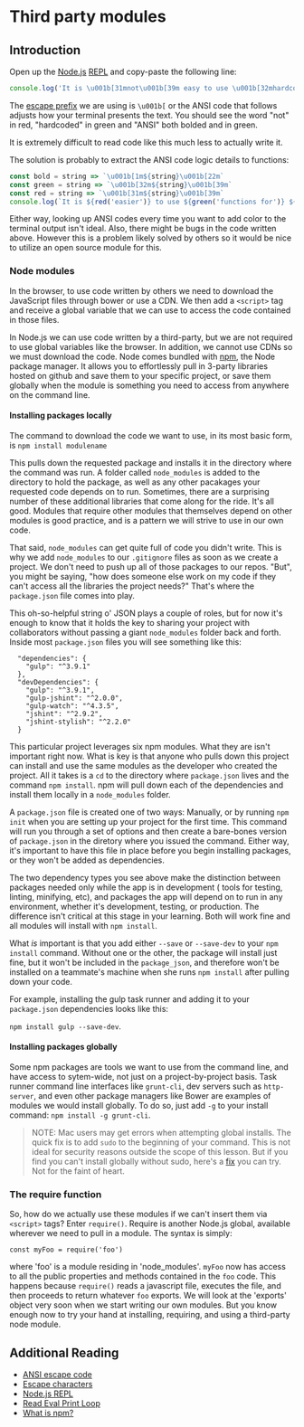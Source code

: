 # Third party modules

## Introduction
Open up the [Node.js][node_repl] [REPL][repl] and copy-paste the following line:

```js
console.log('It is \u001b[31mnot\u001b[39m easy to use \u001b[32mhardcoded \u001b[1mANSI\u001b[39m\u001b[22m codes!')
```

The [escape prefix][esc] we are using is `\u001b[` or the ANSI code that follows
adjusts how your terminal presents the text. You should see the word "not" in
red, "hardcoded" in green and "ANSI" both bolded and in green.

It is extremely difficult to read code like this much less to actually write it.

The solution is probably to extract the ANSI code logic details to functions:

```js
const bold = string => `\u001b[1m${string}\u001b[22m`
const green = string => `\u001b[32m${string}\u001b[39m`
const red = string => `\u001b[31m${string}\u001b[39m`
console.log(`It is ${red('easier')} to use ${green('functions for')} ${green(bold('ANSI'))} codes!`)
```

Either way, looking up ANSI codes every time you want to add color to the
terminal output isn't ideal. Also, there might be bugs in the code written
above. However this is a problem likely solved by others so it would be nice to
utilize an open source module for this.

### Node modules

In the browser, to use code written by others we need to download the JavaScript
files through bower or use a CDN. We then add a `<script>` tag and receive a
global variable that we can use to access the code contained in those files.

In Node.js we can use code written by a third-party, but we are not required to
use global variables like the browser. In addition, we cannot use CDNs so we
must download the code. Node comes bundled with [npm][npm], the Node package manager. 
It allows you to effortlessly pull in 3-party libraries hosted on github and save 
them to your specific project, or save them globally when the module is something you need to 
access from anywhere on the command line.

#### Installing packages locally
The command to download the code we want to use, in its most basic form, is
`npm install modulename`

This pulls down the requested package and installs it in the directory where the command was run.
A folder called `node_modules` is added to the directory to hold the package, as well as any other pacakages your requested code depends on to run. Sometimes, there are a surprising number of these additional libraries that come along for the ride. It's all good. Modules that require other modules that themselves depend on other modules is good practice, and is a pattern we will strive to use in our own code.  

That said, `node_modules` can get quite full of code you didn't write. This is why we add `node_modules` to our `.gitignore` files as soon as we create a project. We don't need to push up all of those packages to our repos.
"But", you might be saying, "how does someone else work on my code if they can't access all the libraries the project needs?" That's where the `package.json` file comes into play.  

This oh-so-helpful string o' JSON plays a couple of roles, but for now it's enough to know that it holds the key to sharing your project with collaborators without passing a giant `node_modules` folder back and forth. Inside most `package.json` files you will see something like this:
```
  "dependencies": {
    "gulp": "^3.9.1"
  },
  "devDependencies": {
    "gulp": "^3.9.1",
    "gulp-jshint": "^2.0.0",
    "gulp-watch": "^4.3.5",
    "jshint": "^2.9.2",
    "jshint-stylish": "^2.2.0"
  }
  ```
This particular project leverages six npm modules. What they are isn't important right now. What is key is that anyone who pulls down this project can install and use the same modules as the developer who created the project. All it takes is a `cd` to the directory where `package.json` lives and the command `npm install`. npm will pull down each of the dependencies and install them locally in a `node_modules` folder. 

A `package.json` file is created one of two ways: Manually, or by running `npm init` when you are setting up your project for the first time. This command will run you through a set of options and then create a bare-bones version of `package.json` in the diretory where you issued the command. Either way, it's important to have this file in place before you begin installing packages, or they won't be added as dependencies.  

The two dependency types you see above make the distinction between packages needed only while the app is in development ( tools for testing, linting, minifying, etc), and packages the app will depend on to run in any environment, whether it's development, testing, or production. The difference isn't critical at this stage in your learning. Both will work fine and all modules will install with `npm install`. 

What _is_ important is that you add either `--save` or `--save-dev` to your `npm install` command. Without one or the other, the package will install just fine, but it won't be included in the `package_json`, and therefore won't be installed on a teammate's machine when she runs `npm install` after pulling down your code.  

For example, installing the gulp task runner and adding it to your `package.json` dependencies looks like this: 

`npm install gulp --save-dev`.

#### Installing packages globally
Some npm packages are tools we want to use from the command line, and have access to sytem-wide, not just on a project-by-project basis. Task runner command line interfaces like `grunt-cli`, dev servers such as `http-server`, and even other package managers like Bower are examples of modules we would install globally. To do so, just add `-g` to your install command: `npm install -g grunt-cli`.

> NOTE: Mac users may get errors when attempting global installs. The quick fix is to add `sudo` to the beginning of your command. This is not ideal for security reasons outside the scope of this lesson. But if you find you can't install globally without sudo, here's a [fix][sudo fix] you can try. Not for the faint of heart.

### The require function
So, how do we actually use these modules if we can't insert them via `<script>` tags? Enter `require()`. Require is another Node.js global, available wherever we need to pull in a module. The syntax is simply: 

`const myFoo = require('foo')`

where 'foo' is a module residing in 'node_modules'. `myFoo` now has access to all the public properties and methods contained in the `foo` code. This happens because `require()` reads a javascript file, executes the file, and then proceeds to return whatever `foo` exports. We will look at the 'exports' object very soon when we start writing our own modules. But you know enough now to try your hand at installing, requiring, and using a third-party node module.

## Additional Reading

-   [ANSI escape code][ansi]
-   [Escape characters][esc]
-   [Node.js REPL][node_repl]
-   [Read Eval Print Loop][repl]
-   [What is npm?](https://docs.npmjs.com/getting-started/what-is-npm)

[ansi]: https://en.wikipedia.org/wiki/ANSI_escape_code
[chalk]: https://www.npmjs.com/package/chalk
[esc]: https://en.wikipedia.org/wiki/Escape_character
[repl]: https://en.wikipedia.org/wiki/Read%E2%80%93eval%E2%80%93print_loop
[node_repl]: https://nodejs.org/api/repl.html
[npm]: https://www.npmjs.com/
[sudo fix]: https://johnpapa.net/how-to-use-npm-global-without-sudo-on-osx/
